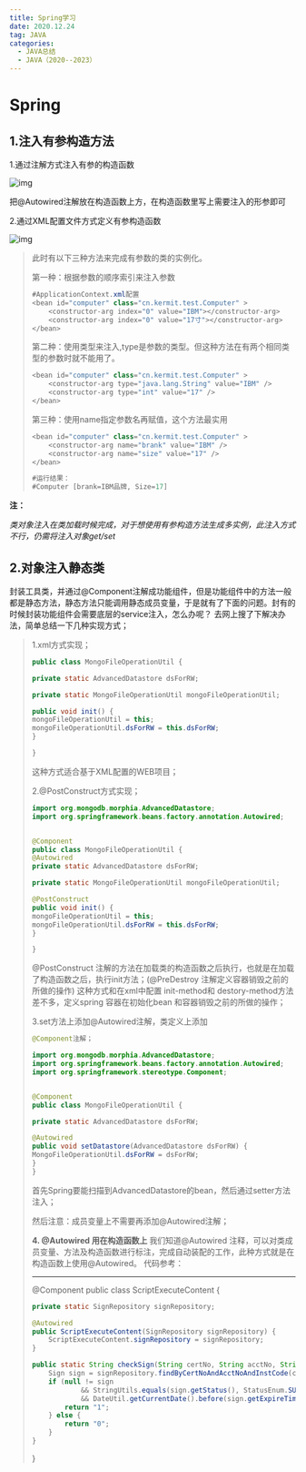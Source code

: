 ```yaml
---
title: Spring学习
date: 2020.12.24
tag: JAVA
categories:
  - JAVA总结
  - JAVA（2020--2023）
---
```


# 	Spring

## 1.注入有参构造方法

1.通过注解方式注入有参的构造函数

![img](https://img2018.cnblogs.com/blog/1063429/201811/1063429-20181103161623025-676105185.png)

把@Autowired注解放在构造函数上方，在构造函数里写上需要注入的形参即可

 2.通过XML配置文件方式定义有参构造函数

![img](https://img2018.cnblogs.com/blog/1063429/201811/1063429-20181103161924265-292142024.png)

> 此时有以下三种方法来完成有参数的类的实例化。
>
> 第一种：根据参数的顺序索引来注入参数
>
> ```java
> #ApplicationContext.xml配置
> <bean id="computer" class="cn.kermit.test.Computer" >
>     <constructor-arg index="0" value="IBM"></constructor-arg>
>     <constructor-arg index="0" value="17寸"></constructor-arg>
> </bean>
> ```
>
> 第二种：使用类型来注入,type是参数的类型。但这种方法在有两个相同类型的参数时就不能用了。
>
> ```java
> <bean id="computer" class="cn.kermit.test.Computer" >
>     <constructor-arg type="java.lang.String" value="IBM" />
>     <constructor-arg type="int" value="17" />
> </bean>
> ```
>
> 第三种：使用name指定参数名再赋值，这个方法最实用
>
> ```java
> <bean id="computer" class="cn.kermit.test.Computer" >
>     <constructor-arg name="brank" value="IBM" />
>     <constructor-arg name="size" value="17" />
> </bean>
> 
> #运行结果：
> #Computer [brank=IBM品牌, Size=17]
> ```

**注：**

*类对象注入在类加载时候完成，对于想使用有参构造方法生成多实例，此注入方式不行，仍需将注入对象get/set*



## 2.对象注入静态类

封装工具类，并通过@Component注解成功能组件，但是功能组件中的方法一般都是静态方法，静态方法只能调用静态成员变量，于是就有了下面的问题。封有的时候封装功能组件会需要底层的service注入，怎么办呢？
去网上搜了下解决办法，简单总结一下几种实现方式；

> 1.xml方式实现；
>
> <bean id="mongoFileOperationUtil" class="com.*.*.MongoFileOperationUtil" init-method="init">
> <property name="dsForRW" ref="dsForRW"/>
> </bean>
>
> ```java
> public class MongoFileOperationUtil {
> 
> private static AdvancedDatastore dsForRW;
> 
> private static MongoFileOperationUtil mongoFileOperationUtil;
> 
> public void init() {
> mongoFileOperationUtil = this;
> mongoFileOperationUtil.dsForRW = this.dsForRW;
> }
> 
> }
> ```
>
> 这种方式适合基于XML配置的WEB项目；
>
>
> 2.@PostConstruct方式实现；
>
> ```java
> import org.mongodb.morphia.AdvancedDatastore;
> import org.springframework.beans.factory.annotation.Autowired;
> 
> 
> @Component
> public class MongoFileOperationUtil {
> @Autowired
> private static AdvancedDatastore dsForRW;
> 
> private static MongoFileOperationUtil mongoFileOperationUtil;
> 
> @PostConstruct
> public void init() {
> mongoFileOperationUtil = this;
> mongoFileOperationUtil.dsForRW = this.dsForRW;
> }
> 
> }
> ```
>
> @PostConstruct 注解的方法在加载类的构造函数之后执行，也就是在加载了构造函数之后，执行init方法；(@PreDestroy 注解定义容器销毁之前的所做的操作)
> 这种方式和在xml中配置 init-method和 destory-method方法差不多，定义spring 容器在初始化bean 和容器销毁之前的所做的操作；
>
> 3.set方法上添加@Autowired注解，类定义上添加
>
> ```java
> @Component注解；
> 
> import org.mongodb.morphia.AdvancedDatastore;
> import org.springframework.beans.factory.annotation.Autowired;
> import org.springframework.stereotype.Component;
> 
> 
> @Component
> public class MongoFileOperationUtil {
> 
> private static AdvancedDatastore dsForRW;
> 
> @Autowired
> public void setDatastore(AdvancedDatastore dsForRW) {
> MongoFileOperationUtil.dsForRW = dsForRW;
> }
> }
> ```
>
> 首先Spring要能扫描到AdvancedDatastore的bean，然后通过setter方法注入；
>
> 然后注意：成员变量上不需要再添加@Autowired注解；
>
> **4. @Autowired 用在构造函数上**
> 我们知道@Autowired 注释，可以对类成员变量、方法及构造函数进行标注，完成自动装配的工作，此种方式就是在构造函数上使用@Autowired。
> 代码参考：
>
> ------
>
> @Component
> public class ScriptExecuteContent {
>
> ```java
> private static SignRepository signRepository;
> 
> @Autowired
> public ScriptExecuteContent(SignRepository signRepository) {
>     ScriptExecuteContent.signRepository = signRepository;
> }
> 
> public static String checkSign(String certNo, String acctNo, String instCode) {
>     Sign sign = signRepository.findByCertNoAndAcctNoAndInstCode(certNo, acctNo, instCode);
>     if (null != sign
>             && StringUtils.equals(sign.getStatus(), StatusEnum.SUCCESS.code())
>             && DateUtil.getCurrentDate().before(sign.getExpireTime())) {
>         return "1";
>     } else {
>         return "0";
>     }
> }
> ```
>
> }

